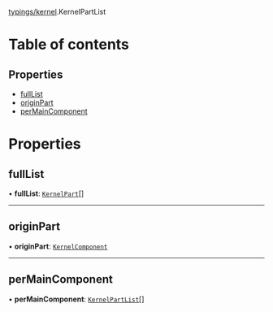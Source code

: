 [typings/kernel](../modules/typings_kernel.md).KernelPartList

# Table of contents

## Properties

- [fullList](typings_kernel.KernelPartList.md#fulllist)
- [originPart](typings_kernel.KernelPartList.md#originpart)
- [perMainComponent](typings_kernel.KernelPartList.md#permaincomponent)

# Properties

## fullList

• **fullList**: [`KernelPart`](typings_kernel.KernelPart.md)[]

___

## originPart

• **originPart**: [`KernelComponent`](typings_kernel.KernelComponent.md)

___

## perMainComponent

• **perMainComponent**: [`KernelPartList`](typings_kernel.KernelPartList.md)[]
